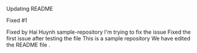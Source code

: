 Updating README

Fixed #1

Fixed by Hai Huynh
sample-repository
I'm trying to fix the issue
Fixed the first issue after testing the file
This is a sample repository
We have edited the README file
.
